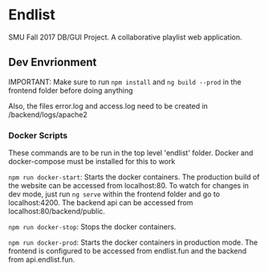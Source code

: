 # Endlist

SMU Fall 2017 DB/GUI Project. A collaborative playlist web application.

## Dev Envrionment
IMPORTANT: Make sure to run `npm install` and `ng build --prod` in the frontend folder before doing anything

Also, the files error.log and access.log need to be created in /backend/logs/apache2

### Docker Scripts
These commands are to be run in the top level 'endlist' folder. Docker and docker-compose must be installed for this to work

`npm run docker-start`: Starts the docker containers. The production build of the website can be accessed from localhost:80. To watch for changes in dev mode, just run `ng serve` within the frontend folder and go to localhost:4200. The backend api can be accessed from localhost:80/backend/public.

`npm run docker-stop`: Stops the docker containers.

`npm run docker-prod`: Starts the docker containers in production mode. The frontend is configured to be accessed from endlist.fun and the backend from api.endlist.fun.
